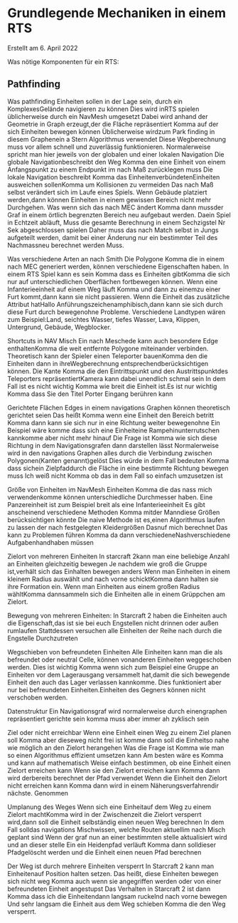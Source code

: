 # Grundlegende Mechaniken in einem RTS
Erstellt am 6. April 2022

Was nötige Komponenten für ein RTS:

## Pathfinding

Was pathfinding
Einheiten sollen in der Lage sein, durch ein KomplexesGelände navigieren zu können
Dies wird inRTS spielen üblicherweise durch ein NavMesh umgesetzt
Dabei wird anhand der Geometrie in Graph erzeugt,der die Fläche repräsentiert Komma auf der sich Einheiten bewegen können
Üblicherweise wirdzum Park finding in diesem Graphenein a Stern Algorithmus verwendet
Diese Wegberechnung muss vor allem schnell und zuverlässig funktionieren.
Normalerweise spricht man hier jeweils von der globalen und einer lokalen Navigation
Die globale Navigationbeschreibt den Weg Komma den eine Einheit von einem Anfangspunkt zu einem Endpunkt im nach Maß zurücklegen muss
Die lokale Navigation beschreibt Komma das EinheitenverbündetenEinheiten ausweichen sollenKomma um Kollisionen zu vermeiden
Das nach Maß selbst verändert sich im Laufe eines Spiels.
Wenn Gebäude platziert werden,dann können Einheiten in einem gewissen Bereich nicht mehr Durchgehen.
Was wenn sich das nach MEC ändert Komma dann mussder Graf in einem örtlich begrenzten Bereich neu aufgebaut werden.
Daein Spiel in Echtzeit abläuft, Muss die gesamte Berechnung in einem Sechzigstel Nr Sek abgeschlossen spielen
Daher muss das nach Match selbst in Jungs aufgeteilt werden, damit bei einer Änderung nur ein bestimmter Teil des Nachmassneu berechnet werden Muss.

Was verschiedene Arten an nach Smith
Die Polygone Komma die in einem nach MEC generiert werden, können verschiedene Eigenschaften haben.
In einem RTS Spiel kann es sein Komma dass es Einheiten gibtKomma die sich nur auf unterschiedlichen Oberflächen fortbewegen können.
Wenn eine Infanterieeinheit auf einem Weg läuft Komma und dann zu einemzu einer Furt kommt,dann kann sie nicht passieren.
Wenn die Einheit das zusätzliche Attribut hatHallo Anführungszeichenamphibisch,dann kann sie sich durch diese Furt durch bewegenohne Probleme.
Verschiedene Landtypen wären zum Beispiel:Land, seichtes Wasser, tiefes Wasser, Lava, Klippen, Untergrund, Gebäude, Wegblocker.

Shortcuts in NAV Misch
Ein nach Meschede kann auch besondere Edge enthaltenKomma die weit entfernte Polygone miteinander verbinden.
Theoretisch kann der Spieler einen Teleporter bauenKomma den die Einheiten dann in ihreWegberechnung entsprechendberücksichtigen können.
Die Kante Komma die den Eintrittspunkt und den Austrittspunktdes Teleporters repräsentiertKamera kann dabei unendlich schmal sein
In dem Fall ist es nicht wichtig Komma wie breit die Einheit ist.Es ist nur wichtig Komma dass Sie den Titel Porter Eingang berühren kann

Gerichtete Flächen
Edges in einem navigations Graphen können theoretisch gerichtet seien
Das heißt Komma wenn eine Einheit den Bereich betritt Komma dann kann sie sich nur in eine Richtung weiter bewegenohne
Ein Beispiel wäre komme dass sich eine Einheiteine Rampehinunterrutschen kannkomme aber nicht mehr hinauf
Die Frage ist Komma wie sich diese Richtung in dem Navigationsgrafen dann darstellen lässt
Normalerweise wird in den navigations Graphen alles durch die Verbindung zwischen Polygonen(Kanten genannt)gelöst
Dies würde in dem Fall bedeuten Komma dass sichein Zielpfaddurch die Fläche in eine bestimmte Richtung bewegen muss
Ich weiß nicht Komma ob das in dem Fall so einfach umzusetzen ist

Größe von Einheiten im NavMesh
Einheiten Komma die das nass mich verwendenkomme können unterschiedliche Durchmesser haben.
Eine Panzereinheit ist zum Beispiel breit als eine Infanterieeinheit
Es gibt anscheinend verschiedene Methoden Komma mitder Manndiese Größen berücksichtigen könnte
Die naive Methode ist es,einen Algorithmus laufen zu lassen der nach festgelegten Kleidergrößen Dasnuf mich berechnet
Das kann zu Problemen führen Komma da dann verschiedeneNashverschiedene Aufgabenhandhaben müssen

Zielort von mehreren Einheiten
In starcraft 2kann man eine beliebige Anzahl an Einheiten gleichzeitig bewegen
Je nachdem wie groß die Gruppe ist,verhält sich das Einhalten bewegen anders
Wenn man Einheiten in einem kleinem Radius auswählt und nach vorne schicktKomma dann halten sie ihre Formation ein.
Wenn man Einheiten aus einem großen Radius wähltKomma dannsammeln sich die Einheiten alle in einem Grüppchen am Zielort.

Bewegung von mehreren Einheiten:
In Starcraft 2 haben die Einheiten auch die Eigenschaft,das ist sie bei euch Engstellen nicht drinnen oder außen rumlaufen
Stattdessen versuchen alle Einheiten der Reihe nach durch die Engstelle Durchzutreten

Wegschieben von befreundeten Einheiten
Alle Einheiten kann man die als befreundet oder neutral Celle, können vonanderen Einheiten weggeschoben werden.
Dies ist wichtig Komma wenn sich zum Beispiel eine Gruppe an Einheiten vor dem Lagerausgang versammelt hat,damit die sich bewegende Einheit den auch das Lager verlassen kannkomme.
Dies funktioniert aber nur bei befreundeten Einheiten.Einheiten des Gegners können nicht verschoben werden.

Datenstruktur
Ein Navigationsgraf wird normalerweise durch einengraphen repräsentiert
gerichte sein komma muss aber immer ah zyklisch sein

Ziel oder nicht erreichbar
Wenn eine Einheit einen Weg zu einem Ziel planen soll Komma aber dieseweg nicht frei ist komme dann soll die Einheitso nahe wie möglich an den Zielort herangehen
Was die Frage ist Komma wie man so einen Algorithmus effizient umsetzen kann
Am besten wäre es Komma und kann auf mathematisch Weise einfach bestimmen, ob eine Einheit einen Zielort erreichen kann
Wenn sie den Zielort erreichen kann Komma dann wird derbereits berechnet der Pfad verwendet
Wenn die Einheit den Zielort nicht erreichen kann Komma dann wird in einem Näherungsverfahrendir nächste. Genommen

Umplanung des Weges
Wenn sich eine Einheitauf dem Weg zu einem Zielort machtKomma wird in der Zwischenzeit die Zielort versperrt wird,dann soll die Einheit selbständig einen neuen Weg berechnen
In dem Fall solldas navigations Mischwissen, welche Routen aktuellim nach Misch geplant sind
Wenn der graf nun an einer bestimmten stelle aktualisiert wird und an dieser stelle Ein ein Heidenpfad verläuft Komma dann solldieser Pfadgelöscht werden und die Einheit einen neuen Pfad berechnen

Der Weg ist durch mehrere Einheiten versperrt
In Starcraft 2 kann man Einheitenauf Position halten setzen.
Das heißt, diese Einheiten bewegen sich nicht weg Komma auch wenn sie angegriffen werden oder von einer befreundeten Einheit angestupst
Das Verhalten in Starcraft 2 ist dann Komma dass ich die Einheitendann langsam ruckelnd nach vorne bewegen Und sehr langsam die Einheit aus dem Weg schieben Komma die den Weg versperrt.

